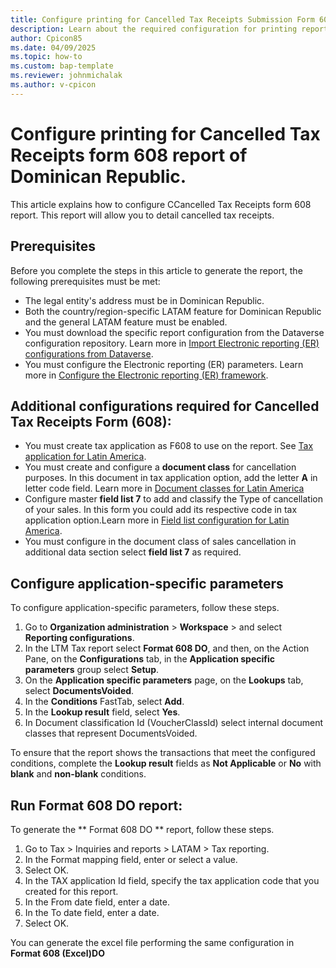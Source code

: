 ```yaml
---
title: Configure printing for Cancelled Tax Receipts Submission Form 608
description: Learn about the required configuration for printing report of Cancelled Tax Receipts Submission Form 608 of Dominican Republic 
author: Cpicon85
ms.date: 04/09/2025
ms.topic: how-to
ms.custom: bap-template
ms.reviewer: johnmichalak
ms.author: v-cpicon
---
```


# Configure printing for Cancelled Tax Receipts form 608 report of Dominican Republic.
This article explains how to configure CCancelled Tax Receipts form 608 report. This report will allow you to detail cancelled tax receipts.

## Prerequisites
Before you complete the steps in this article to generate the report, the following prerequisites must be met:
- The legal entity's address must be in Dominican Republic.
- Both the country/region-specific LATAM feature for Dominican Republic and the general LATAM feature must be enabled.
- You must download the specific report configuration from the Dataverse configuration repository. Learn more in [Import Electronic reporting (ER) configurations from Dataverse](gsw-import-er-config-dataverse.md). 
- You must configure the Electronic reporting (ER) parameters. Learn more in [Configure the Electronic reporting (ER) framework](/dynamics365/fin-ops-core/dev-itpro/analytics/electronic-reporting-er-configure-parameters).

## Additional configurations required for Cancelled Tax Receipts Form (608):
- You must create tax application as F608 to use on the report. See [Tax application for Latin America](ltm-core-tax-application.md).
- You must create and configure a **document class** for cancellation purposes. In this document in tax application option, add the letter **A** in letter code field. Learn more in [Document classes for Latin America]( ltm-core-document-class.md)
- Configure master **field list 7** to add and classify the Type of cancellation of your sales. In this form you could add  its respective code in tax application option.Learn more in [Field list configuration for Latin America](ltm-core-field-master-lists.md).
- You must configure in the document class of sales cancellation in additional data section select **field list 7** as required. 

## Configure application-specific parameters
To configure application-specific parameters, follow these steps.
1. Go to **Organization administration** > **Workspace** > and select **Reporting configurations**.
2. In the LTM Tax report select **Format 608 DO**, and then, on the Action Pane, on the **Configurations** tab, in the **Application specific parameters** group select **Setup**.
3. On the **Application specific parameters** page, on the **Lookups** tab, select **DocumentsVoided**.
4. In the **Conditions** FastTab, select **Add**.
5. In the **Lookup result** field, select **Yes**.
6. In Document classification Id (VoucherClassId) select internal document classes that represent DocumentsVoided.

To ensure that the report shows the transactions that meet the configured conditions, complete the **Lookup result** fields as **Not Applicable** or **No** with **blank** and **non-blank** conditions.

## Run Format 608 DO report:

To generate the ** Format 608 DO ** report, follow these steps.
1. Go to Tax > Inquiries and reports > LATAM > Tax reporting.
2. In the Format mapping field, enter or select a value.
3. Select OK.
4. In the TAX application Id field, specify the tax application code that you created for this report.
5. In the From date field, enter a date.
6. In the To date field, enter a date.
7. Select OK.

You can generate the excel file performing the same configuration in **Format 608 (Excel)DO**
